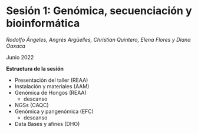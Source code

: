 # Sesión 1: Genómica, secuenciación y bioinformática
*Rodolfo Ángeles, Angrés Argüelles, Christian Quintero, Elena Flores y Diana Oaxaca*

Junio 2022

**Estructura de la sesión**

- Presentación del taller (REAA)
- Instalación y materiales (AAM)
- Genómica de Hongos (REAA) 
  - descanso
- NGSs (CAQC)
- Genómica y pangenómica (EFC)
  - descanso
- Data Bases y afines (DHO)